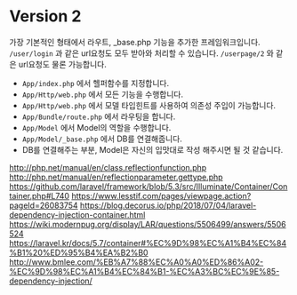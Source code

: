 # Version 2

가장 기본적인 형태에서 라우트, \_base.php 기능을 추가한 프레임워크입니다. 
`/user/login` 과 같은 url요청도 모두 받아와 처리할 수 있습니다. 
`/userpage/2` 와 같은 url요청도 물론 가능합니다.


- `App/index.php` 에서 헬퍼함수를 지정합니다.
- `App/Http/web.php` 에서 모든 기능을 수행합니다.
- `App/Http/web.php` 에서 모델 타입힌트를 사용하여 의존성 주입이 가능합니다.
- `App/Bundle/route.php` 에서 라우팅을 합니다.
- `App/Model` 에서 Model의 역할을 수행합니다.
- `App/Model/_base.php` 에서 DB를 연결해줍니다.
- DB를 연결해주는 부분, Model은 자신의 입맛대로 작성 해주시면 될 것 같습니다.

<http://php.net/manual/en/class.reflectionfunction.php> 
<http://php.net/manual/en/reflectionparameter.gettype.php> 
<https://github.com/laravel/framework/blob/5.3/src/Illuminate/Container/Container.php#L740> 
<https://www.lesstif.com/pages/viewpage.action?pageId=26083754> 
<https://blog.decorus.io/php/2018/07/04/laravel-dependency-injection-container.html> 
<https://wiki.modernpug.org/display/LAR/questions/5506499/answers/5506524> 
<https://laravel.kr/docs/5.7/container#%EC%9D%98%EC%A1%B4%EC%84%B1%20%ED%95%B4%EA%B2%B0> 
<http://www.bmlee.com/%EB%A7%88%EC%A0%A0%ED%86%A02-%EC%9D%98%EC%A1%B4%EC%84%B1-%EC%A3%BC%EC%9E%85-dependency-injection/>